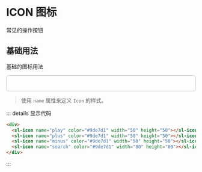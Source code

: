 
# ICON 图标
常见的操作按钮
## 基础用法
基础的图标用法
<div class='box' style="border: 1px solid #c0c0c2; border-radius: 5px; padding: 20px 10px">
  <div>
    <sl-icon name="play" color="#9de7d1" width="50" height="50"></sl-icon>
    <sl-icon name="plus" color="#9de7d1" width="50" height="50"></sl-icon>
    <sl-icon name="minus" color="#9de7d1" width="50" height="50"></sl-icon>
    <sl-icon name="search" color="#9de7d1" width="80" height="80"></sl-icon>
  </div>
</div>

> 使用 `name` 属性来定义 `Icon` 的样式。

::: details 显示代码
```html
<div>
  <sl-icon name="play" color="#9de7d1" width="50" height="50"></sl-icon>
  <sl-icon name="plus" color="#9de7d1" width="50" height="50"></sl-icon>
  <sl-icon name="minus" color="#9de7d1" width="50" height="50"></sl-icon>
  <sl-icon name="search" color="#9de7d1" width="80" height="80"></sl-icon>
</div>
```
:::